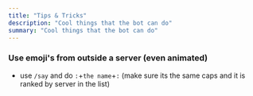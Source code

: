 ```yaml
---
title: "Tips & Tricks"
description: "Cool things that the bot can do"
summary: "Cool things that the bot can do"
---
```


### Use emoji's from outside a server (even animated)
* use `/say` and do `:`+`the name`+`:` (make sure its the same caps and it is ranked by server in the list)

